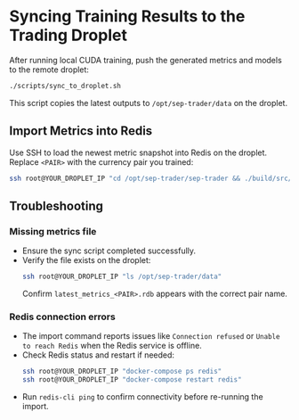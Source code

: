 # Syncing Training Results to the Trading Droplet

After running local CUDA training, push the generated metrics and models to the remote droplet:

```bash
./scripts/sync_to_droplet.sh
```

This script copies the latest outputs to `/opt/sep-trader/data` on the droplet.

## Import Metrics into Redis

Use SSH to load the newest metric snapshot into Redis on the droplet. Replace `<PAIR>` with the currency pair you trained:

```bash
ssh root@YOUR_DROPLET_IP "cd /opt/sep-trader/sep-trader && ./build/src/cli/trader-cli data import /opt/sep-trader/data/latest_metrics_<PAIR>.rdb"
```

## Troubleshooting

### Missing metrics file
- Ensure the sync script completed successfully.
- Verify the file exists on the droplet:
  ```bash
  ssh root@YOUR_DROPLET_IP "ls /opt/sep-trader/data"
  ```
  Confirm `latest_metrics_<PAIR>.rdb` appears with the correct pair name.

### Redis connection errors
- The import command reports issues like `Connection refused` or `Unable to reach Redis` when the Redis service is offline.
- Check Redis status and restart if needed:
  ```bash
  ssh root@YOUR_DROPLET_IP "docker-compose ps redis"
  ssh root@YOUR_DROPLET_IP "docker-compose restart redis"
  ```
- Run `redis-cli ping` to confirm connectivity before re-running the import.
